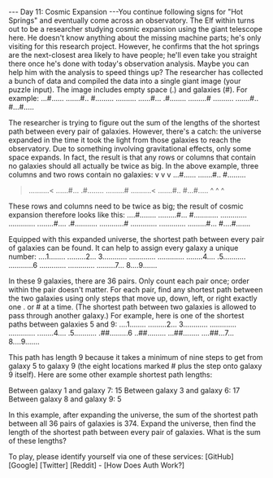 
--- Day 11: Cosmic Expansion ---You continue following signs for "Hot Springs" and eventually come across an observatory. The Elf within turns out to be a researcher studying cosmic expansion using the giant telescope here.
He doesn't know anything about the missing machine parts; he's only visiting for this research project. However, he confirms that the hot springs are the next-closest area likely to have people; he'll even take you straight there once he's done with today's observation analysis.
Maybe you can help him with the analysis to speed things up?
The researcher has collected a bunch of data and compiled the data into a single giant image (your puzzle input). The image includes empty space (.) and galaxies (#). For example:
...#......
.......#..
#.........
..........
......#...
.#........
.........#
..........
.......#..
#...#.....

The researcher is trying to figure out the sum of the lengths of the shortest path between every pair of galaxies. However, there's a catch: the universe expanded in the time it took the light from those galaxies to reach the observatory.
Due to something involving gravitational effects, only some space expands. In fact, the result is that any rows or columns that contain no galaxies should all actually be twice as big.
In the above example, three columns and two rows contain no galaxies:
   v  v  v
 ...#......
 .......#..
 #.........
>..........<
 ......#...
 .#........
 .........#
>..........<
 .......#..
 #...#.....
   ^  ^  ^

These rows and columns need to be twice as big; the result of cosmic expansion therefore looks like this:
....#........
.........#...
#............
.............
.............
........#....
.#...........
............#
.............
.............
.........#...
#....#.......

Equipped with this expanded universe, the shortest path between every pair of galaxies can be found. It can help to assign every galaxy a unique number:
....1........
.........2...
3............
.............
.............
........4....
.5...........
............6
.............
.............
.........7...
8....9.......

In these 9 galaxies, there are 36 pairs. Only count each pair once; order within the pair doesn't matter. For each pair, find any shortest path between the two galaxies using only steps that move up, down, left, or right exactly one . or # at a time. (The shortest path between two galaxies is allowed to pass through another galaxy.)
For example, here is one of the shortest paths between galaxies 5 and 9:
....1........
.........2...
3............
.............
.............
........4....
.5...........
.##.........6
..##.........
...##........
....##...7...
8....9.......

This path has length 9 because it takes a minimum of nine steps to get from galaxy 5 to galaxy 9 (the eight locations marked # plus the step onto galaxy 9 itself). Here are some other example shortest path lengths:

Between galaxy 1 and galaxy 7: 15
Between galaxy 3 and galaxy 6: 17
Between galaxy 8 and galaxy 9: 5

In this example, after expanding the universe, the sum of the shortest path between all 36 pairs of galaxies is 374.
Expand the universe, then find the length of the shortest path between every pair of galaxies. What is the sum of these lengths?

To play, please identify yourself via one of these services:
[GitHub] [Google] [Twitter] [Reddit] - [How Does Auth Work?]
